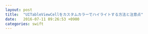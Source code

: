 ```yaml
---
layout: post
title:  "UITableViewCellをカスタムカラーでハイライトする方法と注意点"
date:   2016-07-11 09:26:53 +0900
categories: swift
---
```




